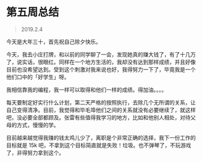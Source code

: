 # 第五周总结

> 2019.2.4

今天是大年三十，首先祝自己除夕快乐。

今天，我去小庄打牌，和以前的同学聊了一会，发现她真的赚大钱了，有了十几万了，说实话，很眼红。同样在一个地方生活的，我却没有达到那样成绩，并且好像目前也没希望达到。受到这个刺激对我来说也好，我得努力一下了，毕竟我是一个他们口中的「好学生」呀。

我相信靠我的编程，我一样可以取得和他们一样的成绩。得加油。。。。

每天要制定好实行什么计划，第二天严格的按照执行，去除几个无所谓的关系，让自己变得清净。目前，我觉得和毕毛埠他们之间的关系就没有必要继续了，就这样吧，没必要全部都顾及。张雷有些值得我学习的地方，比如和他别人相处，对待父母的方式，慢慢的学。

目前越来越觉得我赚的钱太鸡儿少了，离职是个非常正确的选择，我下一份工作的目标就是 15k 吧，不拿到这个目标简直就是失败！垃圾。也不弹琴了，不玩游戏了，非得努力拿到这个。


